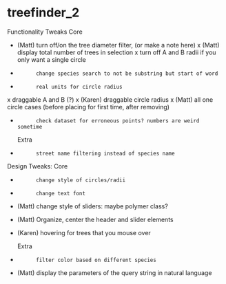 # treefinder_2


Functionality Tweaks
  Core
- (Matt)	turn off/on the tree diameter filter, (or make a note here)
x (Matt)	display total number of trees in selection 
x 			turn off A and B radii if you only want a single circle
- 			change species search to not be substring but start of word
- 			real units for circle radius
x 			draggable A and B (?)
x (Karen)	draggable circle radius 
x (Matt)	all one circle cases (before placing for first time, after removing)
- 			check dataset for erroneous points? numbers are weird sometime
  
  Extra
- 			street name filtering instead of species name

Design Tweaks:
  Core 
- 			change style of circles/radii
- 			change text font
- (Matt)	change style of sliders: maybe polymer class?
- (Matt)	Organize, center the header and slider elements
- (Karen)	hovering for trees that you mouse over

  Extra
- 			filter color based on different species
- (Matt)	display the parameters of the query string in natural language
